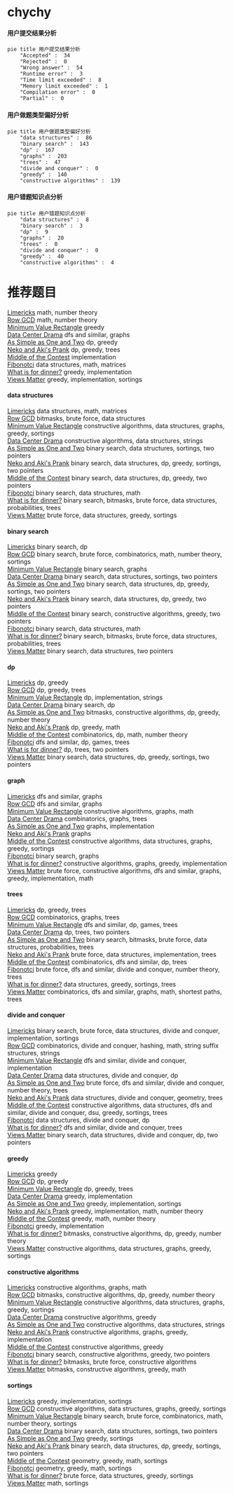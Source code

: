 # chychy
<!-- tabs:start -->
#### **用户提交结果分析**

```mermaid
pie title 用户提交结果分析
    "Accepted" :  34
    "Rejected" :  0
    "Wrong answer" :  54
    "Runtime error" :  3
    "Time limit exceeded" :  8
    "Memory limit exceeded" :  1
    "Compilation error" :  0
    "Partial" :  0
```
#### **用户做题类型偏好分析**

```mermaid
pie title 用户做题类型偏好分析
    "data structures" :  86
    "binary search" :  143
    "dp" :  167
    "graphs" :  203
    "trees" :  47
    "divide and conquer" :  0
    "greedy" :  140
    "constructive algorithms" :  139
```
#### **用户错题知识点分析**

```mermaid
pie title 用户错题知识点分析
    "data structures" :  8
    "binary search" :  3
    "dp" :  9
    "graphs" :  20
    "trees" :  0
    "divide and conquer" :  0
    "greedy" :  40
    "constructive algorithms" :  4
```
<!-- tabs:end -->
# 推荐题目
[Limericks](http://codeforces.com/problemset/problem/1331/B)		math,
                        number theory		  
[Row GCD](http://codeforces.com/problemset/problem/1458/A)		math,
                        number theory		  
[Minimum Value Rectangle](http://codeforces.com/problemset/problem/1027/C)		greedy		  
[Data Center Drama](http://codeforces.com/problemset/problem/527/E)		dfs and similar,
                        graphs		  
[As Simple as One and Two](http://codeforces.com/problemset/problem/1276/A)		dp,
                        greedy		  
[Neko and Aki's Prank](http://codeforces.com/problemset/problem/1152/D)		dp,
                        greedy,
                        trees		  
[Middle of the Contest](http://codeforces.com/problemset/problem/1133/A)		implementation		  
[Fibonotci](http://codeforces.com/problemset/problem/575/A)		data structures,
                        math,
                        matrices		  
[What is for dinner?](http://codeforces.com/problemset/problem/33/A)		greedy,
                        implementation		  
[Views Matter](http://codeforces.com/problemset/problem/1061/B)		greedy,
                        implementation,
                        sortings		  
<!-- tabs:start -->
#### **data structures**
[Limericks](http://codeforces.com/problemset/problem/575/A)		data structures,
                        math,
                        matrices		  
[Row GCD](http://codeforces.com/problemset/problem/1017/D)		bitmasks,
                        brute force,
                        data structures		  
[Minimum Value Rectangle](https://codeforces.com/contest/737/problem/C)		constructive algorithms,
                        data structures,
                        graphs,
                        greedy,
                        sortings		  
[Data Center Drama](https://codeforces.com/contest/1382/problem/C1)		constructive algorithms,
                        data structures,
                        strings		  
[As Simple as One and Two](http://codeforces.com/problemset/problem/1324/D)		binary search,
                        data structures,
                        sortings,
                        two pointers		  
[Neko and Aki's Prank](http://codeforces.com/problemset/problem/1257/D)		binary search,
                        data structures,
                        dp,
                        greedy,
                        sortings,
                        two pointers		  
[Middle of the Contest](http://codeforces.com/problemset/problem/1492/C)		binary search,
                        data structures,
                        dp,
                        greedy,
                        two pointers		  
[Fibonotci](http://codeforces.com/problemset/problem/1490/G)		binary search,
                        data structures,
                        math		  
[What is for dinner?](http://codeforces.com/problemset/problem/1479/D)		binary search,
                        bitmasks,
                        brute force,
                        data structures,
                        probabilities,
                        trees		  
[Views Matter](http://codeforces.com/problemset/problem/1497/A)		brute force,
                        data structures,
                        greedy,
                        sortings		  
#### **binary search**
[Limericks](http://codeforces.com/problemset/problem/607/A)		binary search,
                        dp		  
[Row GCD](http://codeforces.com/problemset/problem/1371/E1)		binary search,
                        brute force,
                        combinatorics,
                        math,
                        number theory,
                        sortings		  
[Minimum Value Rectangle](http://codeforces.com/problemset/problem/125/E)		binary search,
                        graphs		  
[Data Center Drama](http://codeforces.com/problemset/problem/1324/D)		binary search,
                        data structures,
                        sortings,
                        two pointers		  
[As Simple as One and Two](http://codeforces.com/problemset/problem/1257/D)		binary search,
                        data structures,
                        dp,
                        greedy,
                        sortings,
                        two pointers		  
[Neko and Aki's Prank](http://codeforces.com/problemset/problem/1492/C)		binary search,
                        data structures,
                        dp,
                        greedy,
                        two pointers		  
[Middle of the Contest](http://codeforces.com/problemset/problem/1463/D)		binary search,
                        constructive algorithms,
                        greedy,
                        two pointers		  
[Fibonotci](http://codeforces.com/problemset/problem/1490/G)		binary search,
                        data structures,
                        math		  
[What is for dinner?](http://codeforces.com/problemset/problem/1479/D)		binary search,
                        bitmasks,
                        brute force,
                        data structures,
                        probabilities,
                        trees		  
[Views Matter](http://codeforces.com/problemset/problem/1436/E)		binary search,
                        data structures,
                        two pointers		  
#### **dp**
[Limericks](http://codeforces.com/problemset/problem/1276/A)		dp,
                        greedy		  
[Row GCD](http://codeforces.com/problemset/problem/1152/D)		dp,
                        greedy,
                        trees		  
[Minimum Value Rectangle](http://codeforces.com/problemset/problem/1149/B)		dp,
                        implementation,
                        strings		  
[Data Center Drama](http://codeforces.com/problemset/problem/607/A)		binary search,
                        dp		  
[As Simple as One and Two](http://codeforces.com/problemset/problem/1225/G)		bitmasks,
                        constructive algorithms,
                        dp,
                        greedy,
                        number theory		  
[Neko and Aki's Prank](http://codeforces.com/problemset/problem/1140/D)		dp,
                        greedy,
                        math		  
[Middle of the Contest](http://codeforces.com/problemset/problem/893/E)		combinatorics,
                        dp,
                        math,
                        number theory		  
[Fibonotci](http://codeforces.com/problemset/problem/1404/B)		dfs and similar,
                        dp,
                        games,
                        trees		  
[What is for dinner?](http://codeforces.com/problemset/problem/581/F)		dp,
                        trees,
                        two pointers		  
[Views Matter](http://codeforces.com/problemset/problem/1257/D)		binary search,
                        data structures,
                        dp,
                        greedy,
                        sortings,
                        two pointers		  
#### **graph**
[Limericks](http://codeforces.com/problemset/problem/527/E)		dfs and similar,
                        graphs		  
[Row GCD](http://codeforces.com/problemset/problem/982/F)		dfs and similar,
                        graphs		  
[Minimum Value Rectangle](http://codeforces.com/problemset/problem/899/C)		constructive algorithms,
                        graphs,
                        math		  
[Data Center Drama](http://codeforces.com/problemset/problem/762/F)		combinatorics,
                        graphs,
                        trees		  
[As Simple as One and Two](http://codeforces.com/problemset/problem/1255/B)		graphs,
                        implementation		  
[Neko and Aki's Prank](http://codeforces.com/problemset/problem/1037/E)		graphs		  
[Middle of the Contest](https://codeforces.com/contest/737/problem/C)		constructive algorithms,
                        data structures,
                        graphs,
                        greedy,
                        sortings		  
[Fibonotci](http://codeforces.com/problemset/problem/125/E)		binary search,
                        graphs		  
[What is for dinner?](https://codeforces.com/contest/1440/problem/C2)		constructive algorithms,
                        graphs,
                        greedy,
                        implementation		  
[Views Matter](http://codeforces.com/problemset/problem/1487/C)		brute force,
                        constructive algorithms,
                        dfs and similar,
                        graphs,
                        greedy,
                        implementation,
                        math		  
#### **trees**
[Limericks](http://codeforces.com/problemset/problem/1152/D)		dp,
                        greedy,
                        trees		  
[Row GCD](http://codeforces.com/problemset/problem/762/F)		combinatorics,
                        graphs,
                        trees		  
[Minimum Value Rectangle](http://codeforces.com/problemset/problem/1404/B)		dfs and similar,
                        dp,
                        games,
                        trees		  
[Data Center Drama](http://codeforces.com/problemset/problem/581/F)		dp,
                        trees,
                        two pointers		  
[As Simple as One and Two](http://codeforces.com/problemset/problem/1479/D)		binary search,
                        bitmasks,
                        brute force,
                        data structures,
                        probabilities,
                        trees		  
[Neko and Aki's Prank](http://codeforces.com/problemset/problem/1511/C)		brute force,
                        data structures,
                        implementation,
                        trees		  
[Middle of the Contest](http://codeforces.com/problemset/problem/1499/F)		combinatorics,
                        dfs and similar,
                        dp,
                        trees		  
[Fibonotci](http://codeforces.com/problemset/problem/1491/E)		brute force,
                        dfs and similar,
                        divide and conquer,
                        number theory,
                        trees		  
[What is for dinner?](http://codeforces.com/problemset/problem/1466/D)		data structures,
                        greedy,
                        sortings,
                        trees		  
[Views Matter](http://codeforces.com/problemset/problem/1495/D)		combinatorics,
                        dfs and similar,
                        graphs,
                        math,
                        shortest paths,
                        trees		  
#### **divide and conquer**
[Limericks](http://codeforces.com/problemset/problem/1461/D)		binary search,
                        brute force,
                        data structures,
                        divide and conquer,
                        implementation,
                        sortings		  
[Row GCD](http://codeforces.com/problemset/problem/1466/G)		combinatorics,
                        divide and conquer,
                        hashing,
                        math,
                        string suffix structures,
                        strings		  
[Minimum Value Rectangle](http://codeforces.com/problemset/problem/1490/D)		dfs and similar,
                        divide and conquer,
                        implementation		  
[Data Center Drama](https://codeforces.com/contest/1483/problem/C)		data structures,
                        divide and conquer,
                        dp		  
[As Simple as One and Two](http://codeforces.com/problemset/problem/1491/E)		brute force,
                        dfs and similar,
                        divide and conquer,
                        number theory,
                        trees		  
[Neko and Aki's Prank](http://codeforces.com/problemset/problem/1303/G)		data structures,
                        divide and conquer,
                        geometry,
                        trees		  
[Middle of the Contest](http://codeforces.com/problemset/problem/1494/D)		constructive algorithms,
                        data structures,
                        dfs and similar,
                        divide and conquer,
                        dsu,
                        greedy,
                        sortings,
                        trees		  
[Fibonotci](http://codeforces.com/problemset/problem/1482/E)		data structures,
                        divide and conquer,
                        dp		  
[What is for dinner?](http://codeforces.com/problemset/problem/566/C)		dfs and similar,
                        divide and conquer,
                        trees		  
[Views Matter](http://codeforces.com/problemset/problem/1428/F)		binary search,
                        data structures,
                        divide and conquer,
                        dp,
                        two pointers		  
#### **greedy**
[Limericks](http://codeforces.com/problemset/problem/1027/C)		greedy		  
[Row GCD](http://codeforces.com/problemset/problem/1276/A)		dp,
                        greedy		  
[Minimum Value Rectangle](http://codeforces.com/problemset/problem/1152/D)		dp,
                        greedy,
                        trees		  
[Data Center Drama](http://codeforces.com/problemset/problem/33/A)		greedy,
                        implementation		  
[As Simple as One and Two](http://codeforces.com/problemset/problem/1061/B)		greedy,
                        implementation,
                        sortings		  
[Neko and Aki's Prank](http://codeforces.com/problemset/problem/660/A)		greedy,
                        implementation,
                        math,
                        number theory		  
[Middle of the Contest](http://codeforces.com/problemset/problem/757/B)		greedy,
                        math,
                        number theory		  
[Fibonotci](http://codeforces.com/problemset/problem/1139/B)		greedy,
                        implementation		  
[What is for dinner?](http://codeforces.com/problemset/problem/1225/G)		bitmasks,
                        constructive algorithms,
                        dp,
                        greedy,
                        number theory		  
[Views Matter](https://codeforces.com/contest/737/problem/C)		constructive algorithms,
                        data structures,
                        graphs,
                        greedy,
                        sortings		  
#### **constructive algorithms**
[Limericks](http://codeforces.com/problemset/problem/899/C)		constructive algorithms,
                        graphs,
                        math		  
[Row GCD](http://codeforces.com/problemset/problem/1225/G)		bitmasks,
                        constructive algorithms,
                        dp,
                        greedy,
                        number theory		  
[Minimum Value Rectangle](https://codeforces.com/contest/737/problem/C)		constructive algorithms,
                        data structures,
                        graphs,
                        greedy,
                        sortings		  
[Data Center Drama](http://codeforces.com/problemset/problem/1474/E)		constructive algorithms,
                        greedy		  
[As Simple as One and Two](https://codeforces.com/contest/1382/problem/C1)		constructive algorithms,
                        data structures,
                        strings		  
[Neko and Aki's Prank](https://codeforces.com/contest/1440/problem/C2)		constructive algorithms,
                        graphs,
                        greedy,
                        implementation		  
[Middle of the Contest](http://codeforces.com/problemset/problem/1493/A)		constructive algorithms,
                        greedy		  
[Fibonotci](http://codeforces.com/problemset/problem/1463/D)		binary search,
                        constructive algorithms,
                        greedy,
                        two pointers		  
[What is for dinner?](https://codeforces.com/contest/1456/problem/B)		bitmasks,
                        brute force,
                        constructive algorithms		  
[Views Matter](http://codeforces.com/problemset/problem/1492/D)		bitmasks,
                        constructive algorithms,
                        greedy,
                        math		  
#### **sortings**
[Limericks](http://codeforces.com/problemset/problem/1061/B)		greedy,
                        implementation,
                        sortings		  
[Row GCD](https://codeforces.com/contest/737/problem/C)		constructive algorithms,
                        data structures,
                        graphs,
                        greedy,
                        sortings		  
[Minimum Value Rectangle](http://codeforces.com/problemset/problem/1371/E1)		binary search,
                        brute force,
                        combinatorics,
                        math,
                        number theory,
                        sortings		  
[Data Center Drama](http://codeforces.com/problemset/problem/1324/D)		binary search,
                        data structures,
                        sortings,
                        two pointers		  
[As Simple as One and Two](http://codeforces.com/problemset/problem/1445/A)		greedy,
                        sortings		  
[Neko and Aki's Prank](http://codeforces.com/problemset/problem/1257/D)		binary search,
                        data structures,
                        dp,
                        greedy,
                        sortings,
                        two pointers		  
[Middle of the Contest](https://codeforces.com/contest/1496/problem/C)		geometry,
                        greedy,
                        math,
                        sortings		  
[Fibonotci](http://codeforces.com/problemset/problem/1495/A)		geometry,
                        greedy,
                        math,
                        sortings		  
[What is for dinner?](http://codeforces.com/problemset/problem/1497/A)		brute force,
                        data structures,
                        greedy,
                        sortings		  
[Views Matter](http://codeforces.com/problemset/problem/1427/A)		math,
                        sortings		  
<!-- tabs:end -->
